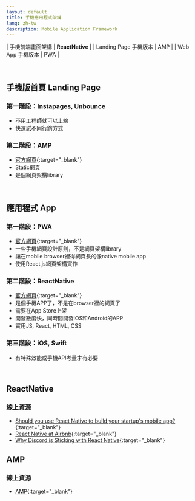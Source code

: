 ```yaml
---
layout: default
title: 手機應用程式架構
lang: zh-tw
description: Mobile Application Framework
---
```




| 手機前端畫面架構 | **ReactNative** |
| Landing Page 手機版本 | AMP |
| Web App 手機版本 | PWA |

<br>

## 手機版首頁 Landing Page

### 第一階段：Instapages, Unbounce

* 不用工程師就可以上線
* 快速試不同行銷方式

### 第二階段：AMP

* [官方網頁](https://amp.dev/zh_cn/documentation/){:target="_blank"}
* Static網頁
* 是個網頁架構library

<br>

## 應用程式 App

### 第一階段：PWA

* [官方網頁](https://developers.google.com/web/progressive-web-apps){:target="_blank"}
* 一些手機網頁設計原則，不是網頁架構library
* 讓在mobile browser裡得網頁長的像native mobile app
* 使用React.js網頁架構實作

### 第二階段：ReactNative

* [官方網頁](https://facebook.github.io/react-native/){:target="_blank"}
* 是個手機APP了，不是在browser裡的網頁了
* 需要在App Store上架
* 開發數度快，同時間開發iOS和Android的APP
* 實用JS, React, HTML, CSS

### 第三階段：iOS, Swift

* 有特殊效能或手機API考量才有必要

<br>

## ReactNative

### 線上資源

* [Should you use React Native to build your startup's mobile app?](https://medium.com/snipe-gg/should-you-use-react-native-to-build-your-startups-mobile-app-c0baf9f4d9ad){:target="_blank"}
* [React Native at Airbnb](https://medium.com/airbnb-engineering/react-native-at-airbnb-f95aa460be1c){:target="_blank"}
* [Why Discord is Sticking with React Native](https://blog.discordapp.com/why-discord-is-sticking-with-react-native-ccc34be0d427){:target="_blank"}


## AMP

### 線上資源

* [AMP](https://amp.dev/zh_cn/documentation/?format=websites){:target="_blank"}